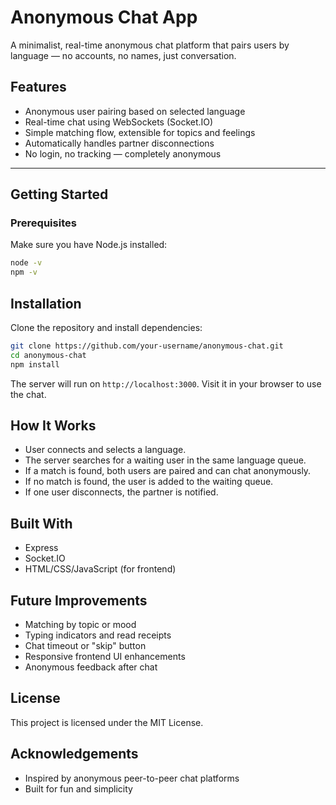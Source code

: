 #  Anonymous Chat App

A minimalist, real-time anonymous chat platform that pairs users by language — no accounts, no names, just conversation.

##  Features

-  Anonymous user pairing based on selected language
-  Real-time chat using WebSockets (Socket.IO)
-  Simple matching flow, extensible for topics and feelings
-  Automatically handles partner disconnections
-  No login, no tracking — completely anonymous

---

##  Getting Started

### Prerequisites

Make sure you have Node.js installed:

```bash
node -v
npm -v
```

## Installation

Clone the repository and install dependencies:

```bash
git clone https://github.com/your-username/anonymous-chat.git
cd anonymous-chat
npm install
```

The server will run on `http://localhost:3000`. Visit it in your browser to use the chat.

## How It Works

- User connects and selects a language.
- The server searches for a waiting user in the same language queue.
- If a match is found, both users are paired and can chat anonymously.
- If no match is found, the user is added to the waiting queue.
- If one user disconnects, the partner is notified.


## Built With

- Express
- Socket.IO
- HTML/CSS/JavaScript (for frontend)

## Future Improvements

- Matching by topic or mood
- Typing indicators and read receipts
- Chat timeout or "skip" button
- Responsive frontend UI enhancements
- Anonymous feedback after chat

## License

This project is licensed under the MIT License.

## Acknowledgements

- Inspired by anonymous peer-to-peer chat platforms
- Built for fun and simplicity
